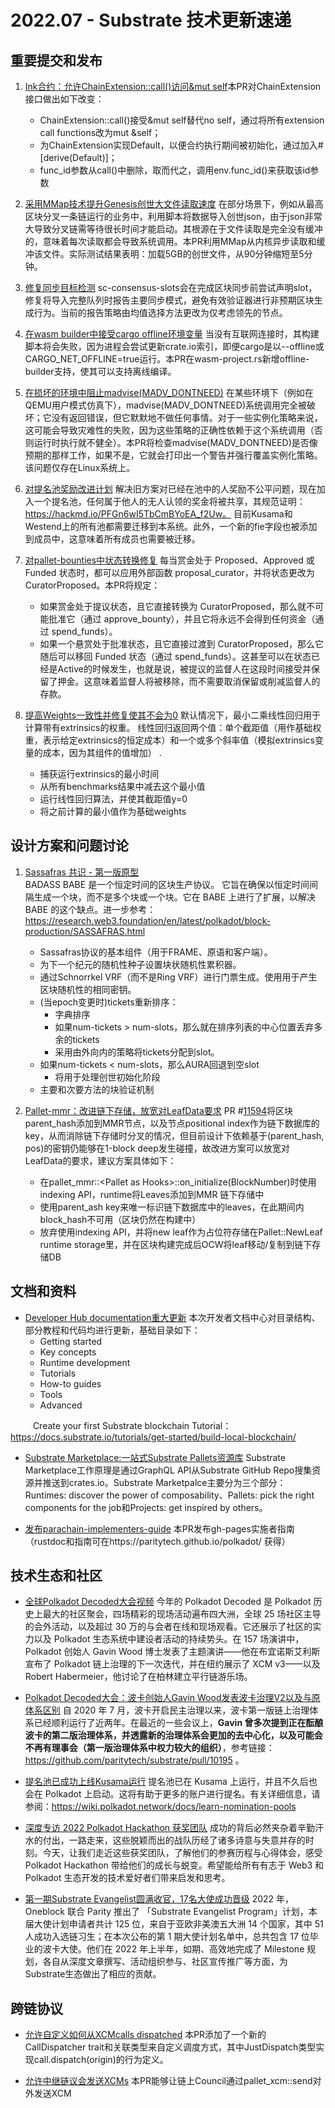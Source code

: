 # 2022.07 - Substrate 技术更新速递
## 重要提交和发布

1. [Ink合约：允许ChainExtension::call()访问&mut self](https://github.com/paritytech/substrate/pull/11874)本PR对ChainExtension接口做出如下改变：
    - ChainExtension::call()接受&mut self替代no self，通过将所有extension call functions改为mut &self；
    - 为ChainExtension实现Default，以便合约执行期间被初始化，通过加入#[derive(Default)]；
    - func_id参数从call()中删除，取而代之，调用env.func_id()来获取该id参数
2. [采用MMap技术提升Genesis创世大文件读取速度](https://github.com/paritytech/substrate/pull/11868) 在部分场景下，例如从最高区块分叉一条链运行的业务中，利用脚本将数据导入创世json，由于json非常大导致分叉链需等待很长时间才能启动。其根源在于文件读取是完全没有缓冲的，意味着每次读取都会导致系统调用。本PR利用MMap从内核异步读取和缓冲该文件。实际测试结果表明：加载5GB的创世文件，从90分钟缩短至5分钟。

4. [修复同步目标检测](https://github.com/paritytech/substrate/pull/11817) sc-consensus-slots会在完成区块同步前尝试声明slot，修复将导入完整队列时报告主要同步模式，避免有效验证器进行非预期区块生成行为。当前的报告策略由均值选择方法更改为仅考虑领先的节点。

5. [在wasm builder中接受cargo offline环境变量](https://github.com/paritytech/substrate/pull/11735) 当没有互联网连接时，其构建脚本将会失败，因为进程会尝试更新crate.io索引，即便cargo是以--offline或CARGO_NET_OFFLINE=true运行。本PR在wasm-project.rs新增offline-builder支持，使其可以支持离线编译。

5. [在损坏的环境中阻止madvise(MADV_DONTNEED)](https://github.com/paritytech/substrate/pull/11722) 在某些环境下（例如在QEMU用户模式仿真下），madvise(MADV_DONTNEED)系统调用完全被破坏；它没有返回错误，但它默默地不做任何事情。对于一些实例化策略来说，这可能会导致灾难性的失败，因为这些策略的正确性依赖于这个系统调用（否则运行时执行就不健全）。本PR将检查madvise(MADV_DONTNEED)是否像预期的那样工作，如果不是，它就会打印出一个警告并强行覆盖实例化策略。该问题仅存在Linux系统上。

6. [对提名池奖励改进计划](https://github.com/paritytech/substrate/pull/11669) 解决旧方案对已经在池中的人奖励不公平问题，现在加入一个提名池，任何属于他人的无人认领的奖金将被共享，其规范证明：https://hackmd.io/PFGn6wI5TbCmBYoEA_f2Uw。 目前Kusama和Westend上的所有池都需要迁移到本系统。此外，一个新的fie字段也被添加到成员中，这意味着所有成员也需要被迁移。

7. [对pallet-bounties中状态转换修复](https://github.com/paritytech/substrate/pull/11669) 每当赏金处于 Proposed、Approved 或 Funded 状态时，都可以应用外部函数 proposal_curator，并将状态更改为 CuratorProposed。本PR将规定：
    - 如果赏金处于提议状态，且它直接转换为 CuratorProposed，那么就不可能批准它（通过 approve_bounty），并且它将永远不会得到任何资金（通过 spend_funds）。
    - 如果一个悬赏处于批准状态，且它直接过渡到 CuratorProposed，那么它随后可以移回 Funded 状态（通过 spend_funds）。这甚至可以在状态已经是Active的时候发生，也就是说，被提议的监督人在这段时间接受并保留了押金。这意味着监督人将被移除，而不需要取消保留或削减监督人的存款。

8. [提高Weights一致性并修复使其不会为0](https://github.com/paritytech/substrate/pull/11806) 默认情况下，最小二乘线性回归用于计算带有extrinsics的权重。 线性回归返回两个值：单个截距值（用作基础权重，表示给定extrinsics的恒定成本）和一个或多个斜率值（模拟extrinsics变量的成本，因为其组件的值增加） .
    - 捕获运行extrinsics的最小时间
    - 从所有benchmarks结果中减去这个最小值
    - 运行线性回归算法，并使其截距值y=0
    - 将之前计算的最小值作为基础weights

## 设计方案和问题讨论

1. [Sassafras 共识 - 第一版原型](https://github.com/paritytech/substrate/pull/11678)  
   BADASS BABE 是一个恒定时间的区块生产协议。 它旨在确保以恒定时间间隔生成一个块，而不是多个块或一个块。它在 BABE 上进行了扩展，以解决 BABE 的这个缺点。进一步参考：https://research.web3.foundation/en/latest/polkadot/block-production/SASSAFRAS.html
    - Sassafras协议的基本组件（用于FRAME、原语和客户端）。
    - 为下一个纪元的随机性种子设置块状随机性累积器。
    - 通过Schnorrkel VRF（而不是Ring VRF）进行门票生成。使用用于产生区块随机性的相同密钥。
    - (当epoch变更时)tickets重新排序：
        - 字典排序
        - 如果num-tickets > num-slots，那么就在排序列表的中心位置丢弃多余的tickets
        - 采用由外向内的策略将tickets分配到slot。
    - 如果num-tickets < num-slots，那么AURA回退到空slot
        - 将用于处理创世初始化阶段
    - 主要和次要方法的块验证机制

2. [Pallet-mmr：改进链下存储，放宽对LeafData要求](https://github.com/paritytech/substrate/issues/11799) PR #[11594](https://github.com/paritytech/substrate/pull/11594)将区块parent_hash添加到MMR节点，以及节点positional index作为链下数据库的key，从而消除链下存储时分叉的情况，但目前设计下依赖基于(parent_hash, pos)的密钥仍能够在1-block deep发生碰撞，故改进方案可以放宽对LeafData的要求，建议方案具体如下：
    - 在pallet_mmr::\<Pallet as Hooks>\::on_initialize(BlockNumber)时使用indexing API，runtime将Leaves添加到MMR 链下存储中
    - 使用parent_ash key来唯一标识链下数据库中的leaves，在此期间内block_hash不可用（区块仍然在构建中）
    - 放弃使用indexing API，并将new leaf作为占位符存储在Pallet::NewLeaf runtime storage里，并在区块构建完成后OCW将leaf移动/复制到链下存储DB
    
## 文档和资料

* [Developer Hub documentation重大更新](https://github.com/substrate-developer-hub/substrate-docs/issues/1132) 本次开发者文档中心对目录结构、部分教程和代码均进行更新，基础目录如下：
    - Getting started
    - Key concepts
    - Runtime development
    - Tutorials
    - How-to guides
    - Tools
    - Advanced
    
&emsp; &emsp;  Create your first Substrate blockchain Tutorial：https://docs.substrate.io/tutorials/get-started/build-local-blockchain/


* [Substrate Marketplace:一站式Substrate Pallets资源库](https://marketplace.substrate.io/) Substrate Marketplace工作原理是通过GraphQL API从Substrate GitHub Repo搜集资源并推送到crates.io。Substrate Marketpalce主要分为三个部分：Runtimes: discover the power of composability、Pallets: pick the right components for the job和Projects: get inspired by others。

* [发布parachain-implementers-guide](https://github.com/paritytech/polkadot/pull/5806) 本PR发布gh-pages实施者指南（rustdoc和指南可在https://paritytech.github.io/polkadot/ 获得）

## 技术生态和社区
* [全球Polkadot Decoded大会视频](https://youtube.com/playlist?list=PLOyWqupZ-WGvcE0HKKnORiFqWNv5onxCf) 今年的 Polkadot Decoded 是 Polkadot 历史上最大的社区聚会，四场精彩的现场活动遍布四大洲，全球 25 场社区主导的会外活动，以及超过 30 万的与会者在线和现场观看。它还展示了社区的实力以及 Polkadot 生态系统中建设者活动的持续势头。在 157 场演讲中，Polkadot 创始人 Gavin Wood 博士发表了主题演讲——他在布宜诺斯艾利斯宣布了 Polkadot 链上治理的下一次迭代，并在纽约展示了 XCM v3——以及 Robert Habermeier，他讨论了在柏林建立平行链游乐场。

* [Polkadot Decoded大会：波卡创始人Gavin Wood发表波卡治理V2以及与原体系区别](https://mp.weixin.qq.com/s/fRXpjLU4E5kOdN0n86RPiA)  自 2020 年 7 月，波卡开启民主治理以来，波卡第一版链上治理体系已经顺利运行了近两年。在最近的一些会议上，**Gavin 曾多次提到正在酝酿波卡的第二版治理体系，并透露新的治理体系会更加的去中心化，以及可能会不再有理事会（第一版治理体系中权力较大的组织）**，参考链接：https://github.com/paritytech/substrate/pull/10195 。

* [提名池已成功上线Kusama运行](https://wiki.polkadot.network/docs/learn-nomination-pools) 提名池已在 Kusama 上运行，并且不久后也会在 Polkadot 上启动。这将有助于更多的账户进行提名。有关详细信息，请参阅：https://wiki.polkadot.network/docs/learn-nomination-pools

* [深度专访 2022 Polkadot Hackathon 获奖团队](https://mp.weixin.qq.com/s/BppOccBxtILtA7dG-95-ww) 成功的背后必然夹杂着辛勤汗水的付出，一路走来，这些脱颖而出的战队历经了诸多诗意与失意并存的时刻。今天，让我们走近这些获奖团队，了解他们的参赛历程与心得体会，感受 Polkadot Hackathon 带给他们的成长与蜕变。希望能给所有有志于 Web3 和 Polkadot 生态开发的技术爱好者们带来启发和思考。

* [第一期Substrate Evangelist圆满收官，17名大使成功晋级](https://mp.weixin.qq.com/s/Nkq8D-EXrsWUXRWF2D6B6A) 2022 年，Oneblock 联合 Parity 推出了 「Substrate Evangelist Program」计划，本届大使计划申请者共计 125 位，来自于亚欧非美澳五大洲 14 个国家，其中 51 人成功入选链习生；在本次公布的第 1 期大使计划名单中，总共包含 17 位毕业的波卡大使。他们在 2022 年上半年，如期、高效地完成了 Milestone 规划，各自从深度文章撰写、活动组织参与、社区宣传推广等方面，为Substrate生态做出了相应的贡献。

## 跨链协议
* [允许自定义如何从XCMcalls dispatched](https://github.com/paritytech/polkadot/pull/5657) 本PR添加了一个新的CallDispatcher trait和关联类型来自定义调度方式，其中JustDispatch类型实现call.dispatch(origin)的行为定义。

* [允许中继链议会发送XCMs](https://github.com/paritytech/polkadot/pull/5597) 本PR能够让链上Council通过pallet_xcm::send对外发送XCM